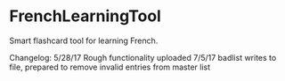 # FrenchLearningTool
Smart flashcard tool for learning French.


Changelog:
5/28/17
Rough functionality uploaded
7/5/17
badlist writes to file, prepared to remove invalid entries from master list
